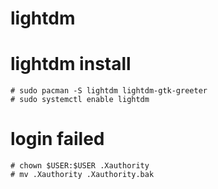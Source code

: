 lightdm
=======

# lightdm install

    # sudo pacman -S lightdm lightdm-gtk-greeter
    # sudo systemctl enable lightdm
    
# login failed

    # chown $USER:$USER .Xauthority
    # mv .Xauthority .Xauthority.bak

